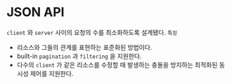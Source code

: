 # JSON API
`client` 와 `server` 사이의 요청의 수를 최소화하도록 설계됐다.
`특징`
- 리소스와 그들의 관계를 표현하는 표준화된 방법이다.
- built-in  `pagination` 과 `filtering`  을 지원한다.
- 다수의 `client` 가 같은 리소스를 수정할 때 발생하는 충돌을 방지하는 최적화된 동시성 제어를 지원한다.
